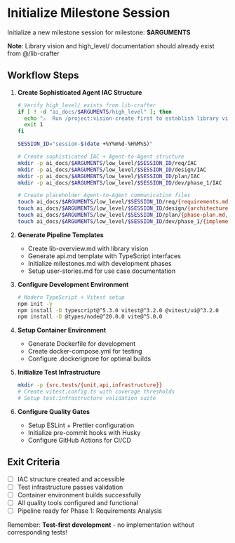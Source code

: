 # Initialize Milestone Session

Initialize a new milestone session for milestone: **$ARGUMENTS**

**Note**: Library vision and high_level/ documentation should already exist from @/lib-crafter

## Workflow Steps

1. **Create Sophisticated Agent IAC Structure**
   ```bash
   # Verify high_level/ exists from lib-crafter
   if [ ! -d "ai_docs/$ARGUMENTS/high_level" ]; then
     echo "⚠️  Run /project:vision-create first to establish library vision"
     exit 1
   fi
   
   SESSION_ID="session-$(date +%Y%m%d-%H%M%S)"
   
   # Create sophisticated IAC + Agent-to-Agent structure
   mkdir -p ai_docs/$ARGUMENTS/low_level/$SESSION_ID/req/IAC
   mkdir -p ai_docs/$ARGUMENTS/low_level/$SESSION_ID/design/IAC
   mkdir -p ai_docs/$ARGUMENTS/low_level/$SESSION_ID/plan/IAC
   mkdir -p ai_docs/$ARGUMENTS/low_level/$SESSION_ID/dev/phase_1/IAC
   
   # Create placeholder Agent-to-Agent communication files
   touch ai_docs/$ARGUMENTS/low_level/$SESSION_ID/req/{requirements.md,milestone-spec.md}
   touch ai_docs/$ARGUMENTS/low_level/$SESSION_ID/design/{architecture.md,api-contracts.md,technology-stack.md,quality-strategy.md}
   touch ai_docs/$ARGUMENTS/low_level/$SESSION_ID/plan/{phase-plan.md,timeline.md}
   touch ai_docs/$ARGUMENTS/low_level/$SESSION_ID/dev/phase_1/{implementation.md,test-results.md,phase-complete.md}
   ```

2. **Generate Pipeline Templates**
   - Create lib-overview.md with library vision
   - Generate api.md template with TypeScript interfaces
   - Initialize milestones.md with development phases
   - Setup user-stories.md for use case documentation

3. **Configure Development Environment**
   ```bash
   # Modern TypeScript + Vitest setup
   npm init -y
   npm install -D typescript@^5.3.0 vitest@^3.2.0 @vitest/ui@^3.2.0
   npm install -D @types/node@^20.0.0 vite@^5.0.0
   ```

4. **Setup Container Environment**
   - Generate Dockerfile for development
   - Create docker-compose.yml for testing
   - Configure .dockerignore for optimal builds

5. **Initialize Test Infrastructure**
   ```bash
   mkdir -p {src,tests/{unit,api,infrastructure}}
   # Create vitest.config.ts with coverage thresholds
   # Setup test:infrastructure validation suite
   ```

6. **Configure Quality Gates**
   - Setup ESLint + Prettier configuration
   - Initialize pre-commit hooks with Husky
   - Configure GitHub Actions for CI/CD

## Exit Criteria
- [ ] IAC structure created and accessible
- [ ] Test infrastructure passes validation
- [ ] Container environment builds successfully 
- [ ] All quality tools configured and functional
- [ ] Pipeline ready for Phase 1: Requirements Analysis

Remember: **Test-first development** - no implementation without corresponding tests! 